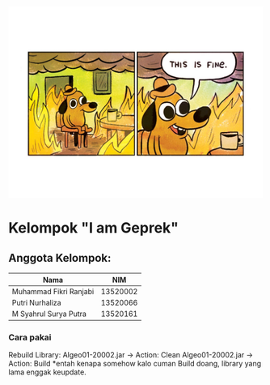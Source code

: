 ![foto](keos.jpg)

# Kelompok "I am Geprek"

## Anggota Kelompok:
| Nama               | NIM     |
|--------------------|---------|
| Muhammad Fikri Ranjabi | 13520002 |
| Putri Nurhaliza | 13520066 |
| M Syahrul Surya Putra | 13520161 |

### Cara pakai
Rebuild Library:
Algeo01-20002.jar -> Action: Clean
Algeo01-20002.jar -> Action: Build
*entah kenapa somehow kalo cuman Build doang, library yang lama enggak keupdate.


